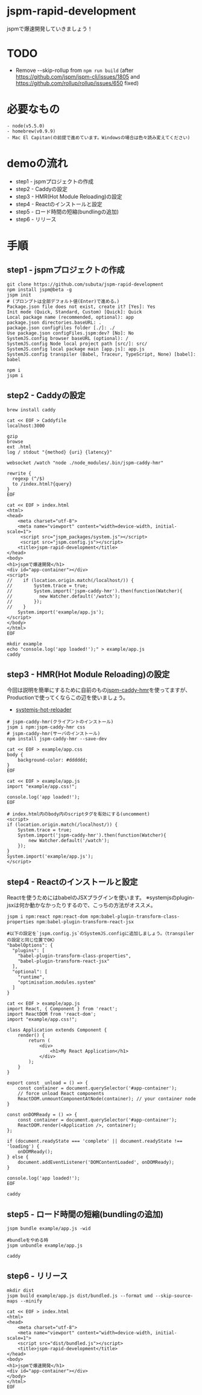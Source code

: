 # jspm-rapid-development
jspmで爆速開発していきましょう！

# TODO
- Remove --skip-rollup from `npm run build` (after https://github.com/jspm/jspm-cli/issues/1805 and https://github.com/rollup/rollup/issues/650 fixed)

# 必要なもの
```
- node(v5.5.0)
- homebrew(v0.9.9)
- Mac El Capitan(の前提で進めています。Windowsの場合は色々読み変えてください)
```

# demoの流れ
- step1 - jspmプロジェクトの作成
- step2 - Caddyの設定
- step3 - HMR(Hot Module Reloading)の設定
- step4 - Reactのインストールと設定
- step5 - ロード時間の短縮(bundlingの追加)
- step6 - リリース

# 手順
## step1 - jspmプロジェクトの作成
```
git clone https://github.com/subuta/jspm-rapid-development
npm install jspm@beta -g
jspm init
# (プロンプトは全部デフォルト値(Enter)で進める。)
Package.json file does not exist, create it? [Yes]: Yes
Init mode (Quick, Standard, Custom) [Quick]: Quick
Local package name (recommended, optional): app
package.json directories.baseURL: .
package.json configFiles folder [./]: ./
Use package.json configFiles.jspm:dev? [No]: No
SystemJS.config browser baseURL (optional): /
SystemJS.config Node local project path [src/]: src/
SystemJS.config local package main [app.js]: app.js
SystemJS.config transpiler (Babel, Traceur, TypeScript, None) [babel]: babel

npm i
jspm i
```

## step2 - Caddyの設定
```
brew install caddy
```

```
cat << EOF > Caddyfile
localhost:3000

gzip
browse
ext .html
log / stdout "{method} {uri} {latency}"

websocket /watch "node ./node_modules/.bin/jspm-caddy-hmr"

rewrite {
  regexp (^/$)
  to /index.html?{query}
}
EOF
```

```
cat << EOF > index.html
<html>
<head>
    <meta charset="utf-8">
    <meta name="viewport" content="width=device-width, initial-scale=1">
     <script src="jspm_packages/system.js"></script>
     <script src="jspm.config.js"></script>
    <title>jspm-rapid-development</title>
</head>
<body>
<h1>jspmで爆速開発</h1>
<div id="app-container"></div>
<script>
//    if (location.origin.match(/localhost/)) {
//        System.trace = true;
//        System.import('jspm-caddy-hmr').then(function(Watcher){
//          new Watcher.default('/watch');
//        });
//    }
    System.import('example/app.js');
</script>
</body>
</html>
EOF
```

```
mkdir example
echo "console.log('app loaded!');" > example/app.js
caddy
```

## step3 - HMR(Hot Module Reloading)の設定
今回は説明を簡単にするために自前のもの[jspm-caddy-hmr](https://github.com/subuta/jspm-caddy-hmr)を使ってますが、<br/>
Productionで使ってくならこの辺を使いましょう。
- [systemjs-hot-reloader](https://github.com/capaj/systemjs-hot-reloader)

```
# jspm-caddy-hmr(クライアントのインストール)
jspm i npm:jspm-caddy-hmr css
# jspm-caddy-hmr(サーバのインストール)
npm install jspm-caddy-hmr --save-dev
```

```
cat << EOF > example/app.css
body {
    background-color: #dddddd;
}
EOF
```

```
cat << EOF > example/app.js
import "example/app.css!";

console.log('app loaded!');
EOF
```

```
# index.html内のbody内のscriptタグを有効にする(uncomment)
<script>
if (location.origin.match(/localhost/)) {
    System.trace = true;
    System.import('jspm-caddy-hmr').then(function(Watcher){
        new Watcher.default('/watch');
    });
}
System.import('example/app.js');
</script>
```

## step4 - Reactのインストールと設定
Reactを使うためにはbabelのJSXプラグインを使います。
※systemjsのplugin-jsxは何か動かなかったりするので、こっちの方法がオススメ。
```
jspm i npm:react npm:react-dom npm:babel-plugin-transform-class-properties npm:babel-plugin-transform-react-jsx
```

```
#以下の設定を`jspm.config.js`のSystemJS.configに追加しましょう。（transpilerの設定と同じ位置でOK）
"babelOptions": {
  "plugins": [
    "babel-plugin-transform-class-properties",
    "babel-plugin-transform-react-jsx"
  ],
  "optional": [
    "runtime",
    "optimisation.modules.system"
  ]
}
```

```
cat << EOF > example/app.js
import React, { Component } from 'react';
import ReactDOM from 'react-dom';
import "example/app.css!";

class Application extends Component {
    render() {
        return (
            <div>
                <h1>My React Application</h1>
            </div>
        );
    }
}

export const _unload = () => {
    const container = document.querySelector('#app-container');
    // force unload React components
    ReactDOM.unmountComponentAtNode(container); // your container node
}

const onDOMReady = () => {
    const container = document.querySelector('#app-container');
    ReactDOM.render(<Application />, container);
};

if (document.readyState === 'complete' || document.readyState !== 'loading') {
    onDOMReady();
} else {
    document.addEventListener('DOMContentLoaded', onDOMReady);
}

console.log('app loaded!');
EOF
```

```
caddy
```

## step5 - ロード時間の短縮(bundlingの追加)
```
jspm bundle example/app.js -wid

#bundleをやめる時
jspm unbundle example/app.js
```

```
caddy
```

## step6 - リリース
```
mkdir dist
jspm build example/app.js dist/bundled.js --format umd --skip-source-maps --minify
```

```
cat << EOF > index.html
<html>
<head>
    <meta charset="utf-8">
    <meta name="viewport" content="width=device-width, initial-scale=1">
    <script src="dist/bundled.js"></script>
    <title>jspm-rapid-development</title>
</head>
<body>
<h1>jspmで爆速開発</h1>
<div id="app-container"></div>
</body>
</html>
EOF
```